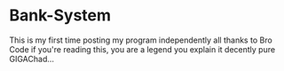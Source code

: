# Bank-System
This is my first time posting my program independently all thanks to Bro Code if you're reading this, you are a legend you explain it decently pure GIGAChad...
